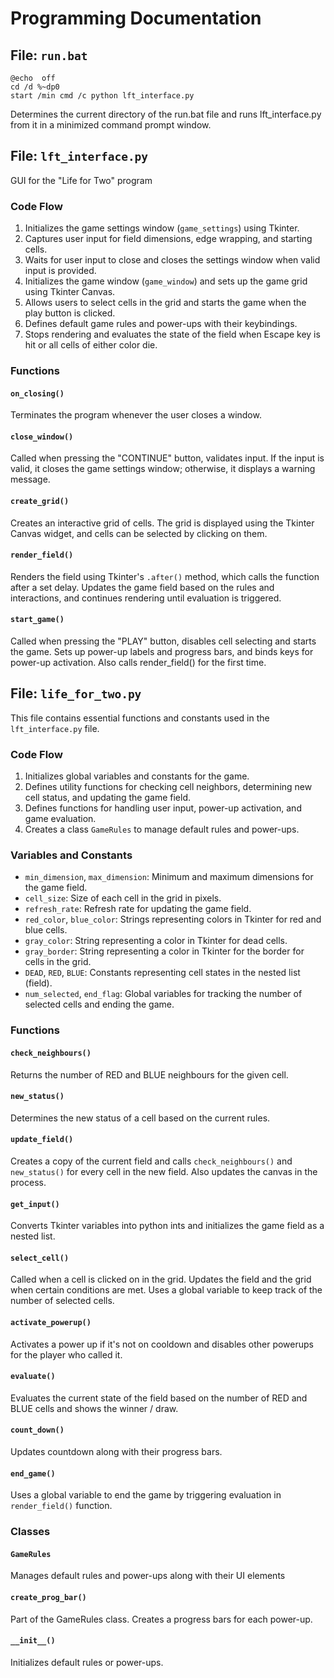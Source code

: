 # Programming Documentation


## File: `run.bat`
``` batch
@echo  off
cd /d %~dp0
start /min cmd /c python lft_interface.py
```
Determines the current directory of the run.bat file and runs lft_interface.py from it in a minimized command prompt window.



## File: `lft_interface.py`

GUI for the "Life for Two" program

### Code Flow
1.  Initializes the game settings window (`game_settings`) using Tkinter.
2.  Captures user input for field dimensions, edge wrapping, and starting cells.
3.  Waits for user input to close and closes the settings window when valid input is provided.
4.  Initializes the game window (`game_window`) and sets up the game grid using Tkinter Canvas.
5.  Allows users to select cells in the grid and starts the game when the play button is clicked.
6.  Defines default game rules and power-ups with their keybindings.
7.  Stops rendering and evaluates the state of the field when Escape key is hit or all cells of either color die.

### Functions

#### `on_closing()`
Terminates the program whenever the user closes a window.

#### `close_window()`
Called when pressing the "CONTINUE" button, validates input. If the input is valid, it closes the game settings window; otherwise, it displays a warning message.

#### `create_grid()`
Creates an interactive grid of cells. The grid is displayed using the Tkinter Canvas widget, and cells can be selected by clicking on them.

#### `render_field()`
Renders the field using Tkinter's `.after()` method, which calls the function after a set delay. Updates the game field based on the rules and interactions, and continues rendering until evaluation is triggered.

#### `start_game()`
Called when pressing the "PLAY" button, disables cell selecting and starts the game. Sets up power-up labels and progress bars, and binds keys for power-up activation. Also calls render_field() for the first time.



## File: `life_for_two.py`
This file contains essential functions and constants used in the `lft_interface.py` file.

### Code Flow
1.  Initializes global variables and constants for the game.
2.  Defines utility functions for checking cell neighbors, determining new cell status, and updating the game field.
3.  Defines functions for handling user input, power-up activation, and game evaluation.
4.  Creates a class `GameRules` to manage default rules and power-ups.

### Variables and Constants
-   `min_dimension`, `max_dimension`: Minimum and maximum dimensions for the game field.
-   `cell_size`: Size of each cell in the grid in pixels.
-   `refresh_rate`: Refresh rate for updating the game field.
-   `red_color`, `blue_color`: Strings representing colors in Tkinter for red and blue cells.
-   `gray_color`: String representing a color in Tkinter for dead cells.
-   `gray_border`:  String representing a color in Tkinter for the border for cells in the grid.
-   `DEAD`, `RED`, `BLUE`: Constants representing cell states in the nested list (field).
-   `num_selected`, `end_flag`: Global variables for tracking the number of selected cells and ending the game.

### Functions

#### `check_neighbours()`
Returns the number of RED and BLUE neighbours for the given cell.

#### `new_status()`
Determines the new status of a cell based on the current rules.

#### `update_field()`
Creates a copy of the current field and calls `check_neighbours()` and `new_status()` for every cell in the new field. Also updates the canvas in the process.

#### `get_input()`
Converts Tkinter variables into python ints and initializes the game field as a nested list.

#### `select_cell()`
Called when a cell is clicked on in the grid. Updates the field and the grid when certain conditions are met. Uses a global variable to keep track of the number of selected cells.

#### `activate_powerup()`
Activates a power up if it's not on cooldown and disables other powerups for the player who called it.

#### `evaluate()`
Evaluates the current state of the field based on the number of RED and BLUE cells and shows the winner / draw.

#### `count_down()`
Updates countdown along with their progress bars.

#### `end_game()`
Uses a global variable to end the game by triggering evaluation in `render_field()` function.


### Classes

#### `GameRules`
Manages default rules and power-ups along with their UI elements

#### `create_prog_bar()`
Part of the GameRules class. Creates a progress bars for each power-up.

####  `__init__()`
Initializes default rules or power-ups.
